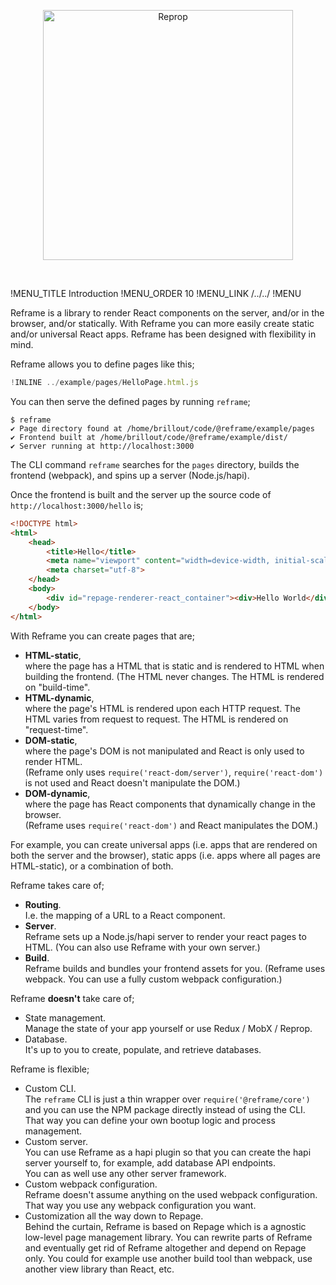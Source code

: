 [<p align="center"><img src='https://github.com/brillout-test/reprop-test/blob/master/docs/logo/logo-title.svg' width=400 style=    "max-width:100%;" alt="Reprop"/></p>](https://github.com/brillout/reprop)
<br/>

!MENU_TITLE Introduction
!MENU_ORDER 10
!MENU_LINK /../../
!MENU

Reframe is a library to render React components on the server, and/or in the browser, and/or statically.
With Reframe you can more easily create static and/or universal React apps.
Reframe has been designed with flexibility in mind.


Reframe allows you to define pages like this;

~~~js
!INLINE ../example/pages/HelloPage.html.js
~~~

You can then serve the defined pages by running `reframe`;

~~~shell
$ reframe
✔ Page directory found at /home/brillout/code/@reframe/example/pages
✔ Frontend built at /home/brillout/code/@reframe/example/dist/
✔ Server running at http://localhost:3000
~~~

The CLI command `reframe` searches for the `pages` directory, builds the frontend (webpack), and spins up a server (Node.js/hapi).

Once the frontend is built and the server up the source code of `http://localhost:3000/hello` is;

~~~html
<!DOCTYPE html>
<html>
    <head>
        <title>Hello</title>
        <meta name="viewport" content="width=device-width, initial-scale=1, maximum-scale=1">
        <meta charset="utf-8">
    </head>
    <body>
        <div id="repage-renderer-react_container"><div>Hello World</div></div>
    </body>
</html>
~~~


With Reframe you can create pages that are;

 - **HTML-static**,
   <br/>
   where the page has a HTML that is static and is rendered to HTML when building the frontend.
   (The HTML never changes.
   The HTML is rendered on "build-time".
 - **HTML-dynamic**,
   <br/>
   where the page's HTML is rendered upon each HTTP request.
   The HTML varies from request to request.
   The HTML is rendered on "request-time".
 - **DOM-static**,
   <br/>
   where the page's DOM is not manipulated and React is only used to render HTML.
   <br/>
   (Reframe only uses `require('react-dom/server')`, `require('react-dom')` is not used and React doesn't manipulate the DOM.)
 - **DOM-dynamic**,
   <br/>
   where the page has React components that dynamically change in the browser.
   <br/>
   (Reframe uses `require('react-dom')` and React manipulates the DOM.)

For example, you can create universal apps (i.e. apps that are rendered on both the server and the browser), static apps (i.e. apps where all pages are HTML-static), or a combination of both.


Reframe takes care of;

 - **Routing**.
   <br/>
   I.e. the mapping of a URL to a React component.
 - **Server**.
   <br/>
   Reframe sets up a Node.js/hapi server to render your react pages to HTML. (You can also use Reframe with your own server.)
 - **Build**.
   <br/>
   Reframe builds and bundles your frontend assets for you. (Reframe uses webpack. You can use a fully custom webpack configuration.)


Reframe **doesn't** take care of;

 - State management.
   <br/>
   Manage the state of your app yourself or use Redux / MobX / Reprop.
 - Database.
   <br/>
   It's up to you to create, populate, and retrieve databases.


Reframe is flexible;

 - Custom CLI.
   <br/>
   The `reframe` CLI is just a thin wrapper over `require('@reframe/core')`
   and you can use the NPM package directly instead of using the CLI.
   That way you can define your own bootup logic and process management.
 - Custom server.
   <br/>
   You can use Reframe as a hapi plugin so that you can create the hapi server yourself to, for example, add database API endpoints.
   <br/>
   You can as well use any other server framework.
 - Custom webpack configuration.
   <br/>
   Reframe doesn't assume anything on the used webpack configuration.
   That way you use any webpack configuration you want.
 - Customization all the way down to Repage.
   <br/>
   Behind the curtain, Reframe is based on Repage which is a agnostic low-level page management library.
   You can rewrite parts of Reframe and eventually get rid of Reframe altogether and depend on Repage only.
   You could for example use another build tool than webpack, use another view library than React, etc.
